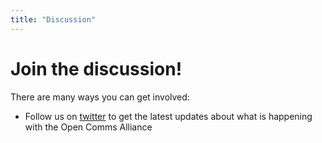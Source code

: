 ```yaml
---
title: "Discussion"
---
```

<div class="c-hero"></div>
<div class="l-container u-mb-xl">
  <div id="content">
    <h1 class="c-heading">Join the discussion!</h1>
    <p>There are many ways you can get involved:</p>
    <ul class="c-list">
      <li>Follow us on <a href="https://twitter.com/OpenCommsAllies" target="_blank" rel="external">twitter</a> to get the latest updates about what is happening with the Open Comms Alliance</li>
    </ul>
  </div>
</div>
